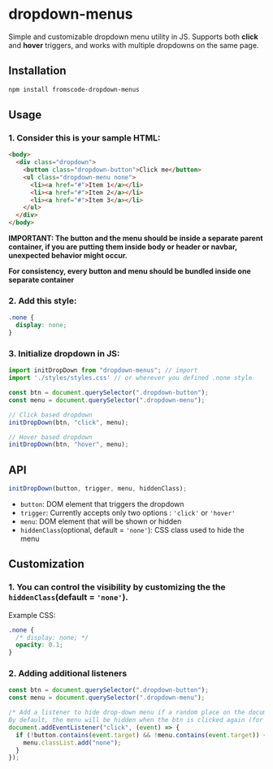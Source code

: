 # dropdown-menus

Simple and customizable dropdown menu utility in JS.
Supports both **click** and **hover** triggers, and works with multiple dropdowns on the same page.

## Installation

```bash
npm install fromscode-dropdown-menus
```

## Usage

### 1. Consider this is your sample HTML:

```html
<body>
  <div class="dropdown">
    <button class="dropdown-button">Click me</button>
    <ul class="dropdown-menu none">
      <li><a href="#">Item 1</a></li>
      <li><a href="#">Item 2</a></li>
      <li><a href="#">Item 3</a></li>
    </ul>
  </div>
</body>
```

**IMPORTANT: The button and the menu should be inside a separate parent container, if you are putting them inside body or header or navbar, unexpected behavior might occur.**

**For consistency, every button and menu should be bundled inside one separate container**

### 2. Add this style:

```css
.none {
  display: none;
}
```

### 3. Initialize dropdown in JS:

```js
import initDropDown from "dropdown-menus"; // import
import './styles/styles.css' // or wherever you defined .none style

const btn = document.querySelector(".dropdown-button");
const menu = document.querySelector(".dropdown-menu");

// Click based dropdown
initDropDown(btn, "click", menu);

// Hover based dropdown
initDropDown(btn, "hover", menu);
```

## API

```js
initDropDown(button, trigger, menu, hiddenClass);
```

- `button`: DOM element that triggers the dropdown
- `trigger`: Currently accepts only two options : `'click'` or `'hover'`
- `menu`: DOM element that will be shown or hidden
- `hiddenClass`(optional, default = `'none'`): CSS class used to hide the menu

## Customization

### 1. You can control the visibility by customizing the the `hiddenClass`(default = `'none'`).

Example CSS:

```css
.none {
  /* display: none; */
  opacity: 0.1;
}
```

### 2. Adding additional listeners

```js
const btn = document.querySelector(".dropdown-button");
const menu = document.querySelector(".dropdown-menu");

/* Add a listener to hide drop-down menu if a random place on the document is clicked.
By default, the menu will be hidden when the btn is clicked again (for click-type dropdowns)*/
document.addEventListener("click", (event) => {
  if (!button.contains(event.target) && !menu.contains(event.target)) {
    menu.classList.add("none");
  }
});
```

